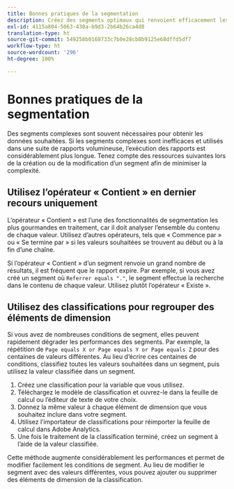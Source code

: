 ```yaml
---
title: Bonnes pratiques de la segmentation
description: Créez des segments optimaux qui renvoient efficacement les données.
exl-id: 4115a804-5063-430a-b9d3-2b64b26ca4d8
translation-type: ht
source-git-commit: 549258b0168733c7b0e28cb8b9125e68dffd5df7
workflow-type: ht
source-wordcount: '296'
ht-degree: 100%

---
```


# Bonnes pratiques de la segmentation

Des segments complexes sont souvent nécessaires pour obtenir les données souhaitées. Si les segments complexes sont inefficaces et utilisés dans une suite de rapports volumineuse, l’exécution des rapports est considérablement plus longue. Tenez compte des ressources suivantes lors de la création ou de la modification d’un segment afin de minimiser la complexité.

## Utilisez l’opérateur « Contient » en dernier recours uniquement

L’opérateur « Contient » est l’une des fonctionnalités de segmentation les plus gourmandes en traitement, car il doit analyser l’ensemble du contenu de chaque valeur. Utilisez d’autres opérateurs, tels que « Commence par » ou « Se termine par » si les valeurs souhaitées se trouvent au début ou à la fin d’une chaîne.

Si l’opérateur « Contient » d’un segment renvoie un grand nombre de résultats, il est fréquent que le rapport expire. Par exemple, si vous avez créé un segment où `Referrer equals "."`, le segment effectue la recherche dans le contenu de chaque valeur. Utilisez plutôt l’opérateur « Existe ».

## Utilisez des classifications pour regrouper des éléments de dimension

Si vous avez de nombreuses conditions de segment, elles peuvent rapidement dégrader les performances des segments. Par exemple, la répétition de `Page equals X or Page equals Y or Page equals Z` pour des centaines de valeurs différentes. Au lieu d’écrire ces centaines de conditions, classifiez toutes les valeurs souhaitées dans un segment, puis utilisez la valeur classifiée dans un segment.

1. Créez une classification pour la variable que vous utilisez.
2. Téléchargez le modèle de classification et ouvrez-le dans la feuille de calcul ou l’éditeur de texte de votre choix.
3. Donnez la même valeur à chaque élément de dimension que vous souhaitez inclure dans votre segment.
4. Utilisez l’importateur de classifications pour réimporter la feuille de calcul dans Adobe Analytics.
5. Une fois le traitement de la classification terminé, créez un segment à l’aide de la valeur classifiée.

Cette méthode augmente considérablement les performances et permet de modifier facilement les conditions de segment. Au lieu de modifier le segment avec des valeurs différentes, vous pouvez ajouter ou supprimer des éléments de dimension de la classification.
